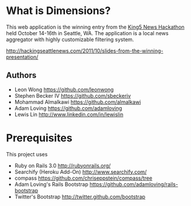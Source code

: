 What is Dimensions?
===================

This web application is the winning entry from the [King5 News Hackathon](http://hackingseattlenews.com) 
held October 14-16th in Seattle, WA. The application is a local news aggregator with
highly customizable filtering system.

http://hackingseattlenews.com/2011/10/slides-from-the-winning-presentation/

Authors
-------

* Leon Wong https://github.com/leonwong
* Stephen Becker IV https://github.com/sbeckeriv
* Mohammad Almalkawi https://github.com/almalkawi
* Adam Loving https://github.com/adamloving
* Lewis Lin http://www.linkedin.com/in/lewislin

Prerequisites
=============

This project uses 

* Ruby on Rails 3.0 http://rubyonrails.org/
* Searchify (Heroku Add-On) http://www.searchify.com/
* compass https://github.com/chriseppstein/compass/tree
* Adam Loving's Rails Bootstrap https://github.com/adamloving/rails-bootstrap
* Twitter's Bootstrap http://twitter.github.com/bootstrap


